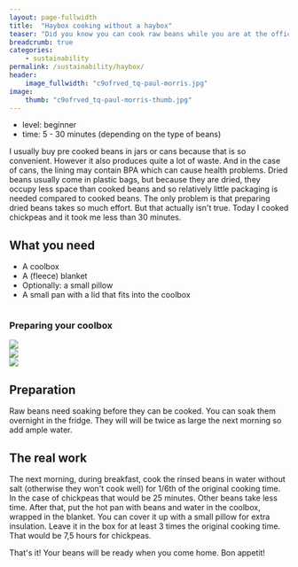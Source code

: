 ```yaml
---
layout: page-fullwidth
title:  "Haybox cooking without a haybox"
teaser: "Did you know you can cook raw beans while you are at the office?"
breadcrumb: true
categories:
    - sustainability
permalink: /sustainability/haybox/
header:
    image_fullwidth: "c9ofrved_tq-paul-morris.jpg"
image:
    thumb: "c9ofrved_tq-paul-morris-thumb.jpg"
---
```


- level: beginner
- time: 5 - 30 minutes (depending on the type of beans)

I usually buy pre cooked beans in jars or cans because that is so convenient. However it also produces quite a lot of waste. And in the case of cans, the lining may contain BPA which can cause health problems. 
Dried beans usually come in plastic bags, but because they are dried, they occupy less space than cooked beans and so relatively little packaging is needed compared to cooked beans. The only problem is that preparing dried beans takes so much effort.
But that actually isn't true. Today I cooked chickpeas and it took me less than 30 minutes.

## What you need

- A coolbox
- A (fleece) blanket
- Optionally: a small pillow
- A small pan with a lid that fits into the coolbox

<div class="row">
    <div class="small-12 columns">
        <h3>Preparing your coolbox</h3>
    </div><!-- /.small-12.columns -->
</div>
<div class="row">
  <div class="large-4 columns">
      <img src="{{ site.urlimg }}coolbox1.jpg">
  </div>
  <div class="large-4 columns">
      <img src="{{ site.urlimg }}coolbox2.jpg">
  </div>
  <div class="large-4 columns">
      <img src="{{ site.urlimg }}coolbox3.jpg">
  </div>
</div>

## Preparation
Raw beans need soaking before they can be cooked. You can soak them overnight in the fridge. They will will be twice as large the next morning so add ample water.

## The real work
The next morning, during breakfast, cook the rinsed beans in water without salt (otherwise they won't cook well) for 1/6th of the original cooking time. In the case of chickpeas that would be 25 minutes. Other beans take less time.
After that, put the hot pan with beans and water in the coolbox, wrapped in the blanket. You can cover it up with a small pillow for extra insulation.
Leave it in the box for at least 3 times the original cooking time. That would be 7,5 hours for chickpeas.

That's it! Your beans will be ready when you come home. Bon appetit!
